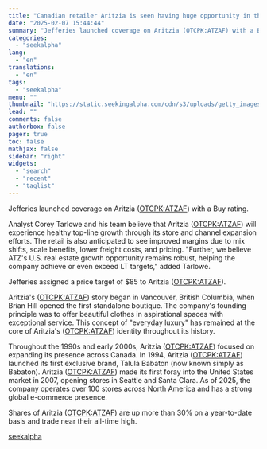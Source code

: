 ```yaml
---
title: "Canadian retailer Aritzia is seen having huge opportunity in the U.S."
date: "2025-02-07 15:44:44"
summary: "Jefferies launched coverage on Aritzia (OTCPK:ATZAF) with a Buy rating. Analyst Corey Tarlowe and his team believe that Aritzia (OTCPK:ATZAF) will experience healthy top-line growth through its store and channel expansion efforts. The retail is also anticipated to see improved margins due to mix shifts, scale benefits, lower freight costs,..."
categories:
  - "seekalpha"
lang:
  - "en"
translations:
  - "en"
tags:
  - "seekalpha"
menu: ""
thumbnail: "https://static.seekingalpha.com/cdn/s3/uploads/getty_images/123145415/image_123145415.jpg"
lead: ""
comments: false
authorbox: false
pager: true
toc: false
mathjax: false
sidebar: "right"
widgets:
  - "search"
  - "recent"
  - "taglist"
---
```


Jefferies launched coverage on Aritzia ([OTCPK:ATZAF](https://seekingalpha.com/symbol/ATZAF "Aritzia Inc.")) with a Buy rating.

Analyst Corey Tarlowe and his team believe that Aritzia ([OTCPK:ATZAF](https://seekingalpha.com/symbol/ATZAF "Aritzia Inc.")) will experience healthy top-line growth through its store and channel expansion efforts. The retail is also anticipated to see improved margins due to mix shifts, scale benefits, lower freight costs, and pricing. "Further, we believe ATZ's U.S. real estate growth opportunity remains robust, helping the company achieve or even exceed LT targets," added Tarlowe.

Jefferies assigned a price target of $85 to Aritzia ([OTCPK:ATZAF](https://seekingalpha.com/symbol/ATZAF "Aritzia Inc.")).

Aritzia's ([OTCPK:ATZAF](https://seekingalpha.com/symbol/ATZAF "Aritzia Inc.")) story began in Vancouver, British Columbia, when Brian Hill opened the first standalone boutique. The company's founding principle was to offer beautiful clothes in aspirational spaces with exceptional service. This concept of "everyday luxury" has remained at the core of Aritzia's ([OTCPK:ATZAF](https://seekingalpha.com/symbol/ATZAF "Aritzia Inc.")) identity throughout its history.

Throughout the 1990s and early 2000s, Aritzia ([OTCPK:ATZAF](https://seekingalpha.com/symbol/ATZAF "Aritzia Inc.")) focused on expanding its presence across Canada. In 1994, Aritzia ([OTCPK:ATZAF](https://seekingalpha.com/symbol/ATZAF "Aritzia Inc.")) launched its first exclusive brand, Talula Babaton (now known simply as Babaton). Aritzia ([OTCPK:ATZAF](https://seekingalpha.com/symbol/ATZAF "Aritzia Inc.")) made its first foray into the United States market in 2007, opening stores in Seattle and Santa Clara. As of 2025, the company operates over 100 stores across North America and has a strong global e-commerce presence.

Shares of Aritzia ([OTCPK:ATZAF](https://seekingalpha.com/symbol/ATZAF "Aritzia Inc.")) are up more than 30% on a year-to-date basis and trade near their all-time high.

[seekalpha](https://seekingalpha.com/news/4405078-canadian-retailer-aritzia-is-seen-having-huge-opportunity-in-the-u_s_)
